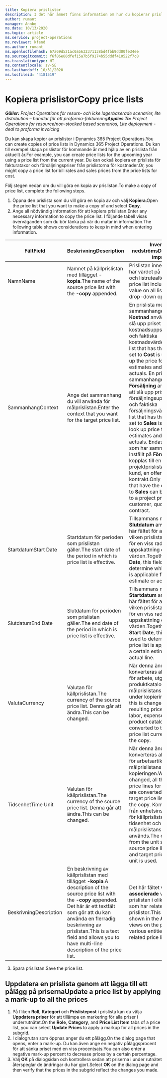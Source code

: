 ```yaml
---
title: Kopiera prislistor
description: I det här ämnet finns information om hur du kopierar prislistor i Project Operations.
author: rumant
manager: Annbe
ms.date: 10/13/2020
ms.topic: article
ms.service: project-operations
ms.reviewer: kfend
ms.author: rumant
ms.openlocfilehash: 67a69d521ac0a5632371138bd4fbb9dd00fe34ee
ms.sourcegitcommit: f6f86e80dfef15a7b5f9174b55dddf410522f7c8
ms.translationtype: HT
ms.contentlocale: sv-SE
ms.lasthandoff: 10/31/2020
ms.locfileid: "4181519"
---
```

# <a name="copy-price-lists"></a><span data-ttu-id="a09f3-103">Kopiera prislistor</span><span class="sxs-lookup"><span data-stu-id="a09f3-103">Copy price lists</span></span>

<span data-ttu-id="a09f3-104">_**Gäller:** Project Operations för resurs- och icke lagerbaserade scenarier, lite distribution – handlar för att proforma-fakturering_</span><span class="sxs-lookup"><span data-stu-id="a09f3-104">_**Applies To:** Project Operations for resource/non-stocked based scenarios, Lite deployment - deal to proforma invoicing_</span></span>

<span data-ttu-id="a09f3-105">Du kan skapa kopior av prislistor i Dynamics 365 Project Operations.</span><span class="sxs-lookup"><span data-stu-id="a09f3-105">You can create copies of price lists in Dynamics 365 Project Operations.</span></span> <span data-ttu-id="a09f3-106">Du kan till exempel skapa prislistor för kommande år med hjälp av en prislista från aktuellt år.</span><span class="sxs-lookup"><span data-stu-id="a09f3-106">For example, you can create price lists for the upcoming year using a price list from the current year.</span></span>  <span data-ttu-id="a09f3-107">Du kan också kopiera en prislista för fakturataxor och försäljningspriser från prislistorna för kostnader.</span><span class="sxs-lookup"><span data-stu-id="a09f3-107">Or, you might copy a price list for bill rates and sales prices from the price lists for cost.</span></span> 

<span data-ttu-id="a09f3-108">Följ stegen nedan om du vill göra en kopia av prislistan.</span><span class="sxs-lookup"><span data-stu-id="a09f3-108">To make a copy of price list, complete the following steps.</span></span>

1. <span data-ttu-id="a09f3-109">Öppna den prislista som du vill göra en kopia av och välj **Kopiera**.</span><span class="sxs-lookup"><span data-stu-id="a09f3-109">Open the price list that you want to make a copy of and select **Copy**.</span></span>
2. <span data-ttu-id="a09f3-110">Ange all nödvändig information för att kopiera prislistan.</span><span class="sxs-lookup"><span data-stu-id="a09f3-110">Enter any necessary information to copy the price list.</span></span> <span data-ttu-id="a09f3-111">I följande tabell visas överväganden som du bör tänka på när du matar in information.</span><span class="sxs-lookup"><span data-stu-id="a09f3-111">The following table shows considerations to keep in mind when entering information.</span></span>

| <span data-ttu-id="a09f3-112">Fält</span><span class="sxs-lookup"><span data-stu-id="a09f3-112">Field</span></span> | <span data-ttu-id="a09f3-113">Beskrivning</span><span class="sxs-lookup"><span data-stu-id="a09f3-113">Description</span></span> | <span data-ttu-id="a09f3-114">Inverkan nedströms</span><span class="sxs-lookup"><span data-stu-id="a09f3-114">Downstream impact</span></span> |
| --- | --- | --- |
| <span data-ttu-id="a09f3-115">Namn</span><span class="sxs-lookup"><span data-stu-id="a09f3-115">Name</span></span> | <span data-ttu-id="a09f3-116">Namnet på källprislistan med tillägget **-kopia**.</span><span class="sxs-lookup"><span data-stu-id="a09f3-116">The name of the source price list with the **-copy** appended.</span></span> | <span data-ttu-id="a09f3-117">Prislistan innehåller det här värdet på alla listsidor och listrutealternativ.</span><span class="sxs-lookup"><span data-stu-id="a09f3-117">The price list includes this value on all list pages and drop-down options.</span></span> |
| <span data-ttu-id="a09f3-118">Sammanhang</span><span class="sxs-lookup"><span data-stu-id="a09f3-118">Context</span></span> | <span data-ttu-id="a09f3-119">Ange det sammanhang du vill använda för målprislistan.</span><span class="sxs-lookup"><span data-stu-id="a09f3-119">Enter the context that you want for the target price list.</span></span> | <span data-ttu-id="a09f3-120">En prislista med sammanhanget inställt på **Kostnad** används för att slå upp priset för kostnadsuppskattningar och faktiska kostnadsvärden.</span><span class="sxs-lookup"><span data-stu-id="a09f3-120">A price list that has the context set to **Cost** is used to look up the price for cost estimates and cost actuals.</span></span> <span data-ttu-id="a09f3-121">En prislista med sammanhanget inställt på **Försäljning** används för att slå upp priset för försäljningsuppskattningar och faktiska försäljningsvärden.</span><span class="sxs-lookup"><span data-stu-id="a09f3-121">A price list that has the context set to **Sales** is used to look up price for sales estimates and sales actuals.</span></span> <span data-ttu-id="a09f3-122">Endast prislistor som har sammanhanget inställt på **Försäljning** kan kopplas till en projektprislista för en kund, en offert eller ett kontrakt.</span><span class="sxs-lookup"><span data-stu-id="a09f3-122">Only price lists that have the context set to **Sales** can be attached to a project price list for a customer, quotes, or contract.</span></span> |
| <span data-ttu-id="a09f3-123">Startdatum</span><span class="sxs-lookup"><span data-stu-id="a09f3-123">Start Date</span></span> | <span data-ttu-id="a09f3-124">Startdatum för perioden som prislistan gäller.</span><span class="sxs-lookup"><span data-stu-id="a09f3-124">The start date of the period in which is price list is effective.</span></span> | <span data-ttu-id="a09f3-125">Tillsammans med **Slutdatum** används det här fältet för att avgöra vilken prislista som gäller för en viss rad för uppskattning eller faktiska värden.</span><span class="sxs-lookup"><span data-stu-id="a09f3-125">Together with **End Date**, this field is used to determine which price list is applicable for a certain estimate or actual line.</span></span> |
| <span data-ttu-id="a09f3-126">Slutdatum</span><span class="sxs-lookup"><span data-stu-id="a09f3-126">End Date</span></span> | <span data-ttu-id="a09f3-127">Slutdatum för perioden som prislistan gäller.</span><span class="sxs-lookup"><span data-stu-id="a09f3-127">The end date of the period in which is price list is effective.</span></span> | <span data-ttu-id="a09f3-128">Tillsammans med **Startdatum** används det här fältet för att avgöra vilken prislista som gäller för en viss rad för uppskattning eller faktiska värden.</span><span class="sxs-lookup"><span data-stu-id="a09f3-128">Together with **Start Date**, this field is used to determine which price list is applicable for a certain estimate or actual line.</span></span> |
| <span data-ttu-id="a09f3-129">Valuta</span><span class="sxs-lookup"><span data-stu-id="a09f3-129">Currency</span></span> | <span data-ttu-id="a09f3-130">Valutan för källprislistan.</span><span class="sxs-lookup"><span data-stu-id="a09f3-130">The currency of the source price list.</span></span> <span data-ttu-id="a09f3-131">Denna går att ändra.</span><span class="sxs-lookup"><span data-stu-id="a09f3-131">This can be changed.</span></span> | <span data-ttu-id="a09f3-132">När denna ändras konverteras alla prisrader för arbete, utgift och produktkatalogsartiklar till målprislistans valuta under kopieringen.</span><span class="sxs-lookup"><span data-stu-id="a09f3-132">When this is changed, all resulting price lines for labor, expense, and product catalog items are converted to the target price list currency during the copy.</span></span> |
| <span data-ttu-id="a09f3-133">Tidsenhet</span><span class="sxs-lookup"><span data-stu-id="a09f3-133">Time Unit</span></span> | <span data-ttu-id="a09f3-134">Valutan för källprislistan.</span><span class="sxs-lookup"><span data-stu-id="a09f3-134">The currency of the source price list.</span></span> <span data-ttu-id="a09f3-135">Denna går att ändra.</span><span class="sxs-lookup"><span data-stu-id="a09f3-135">This can be changed.</span></span> | <span data-ttu-id="a09f3-136">När denna ändras konverteras alla prisrader för arbetsartiklar till målprislistans enhet under kopieringen.</span><span class="sxs-lookup"><span data-stu-id="a09f3-136">When this is changed, all the resulting price lines for labor items are converted to the target price list unit during the copy.</span></span> <span data-ttu-id="a09f3-137">Konverteringen från enhetsinställningarna för källprislistans tidsenhet och målprislistans tidsenhet används.</span><span class="sxs-lookup"><span data-stu-id="a09f3-137">The conversion from the unit setup for the source price list time unit and target price list time unit is used.</span></span> |
| <span data-ttu-id="a09f3-138">Beskrivning</span><span class="sxs-lookup"><span data-stu-id="a09f3-138">Description</span></span> | <span data-ttu-id="a09f3-139">En beskrivning av källprislistan med tillägget **-kopia**.</span><span class="sxs-lookup"><span data-stu-id="a09f3-139">A description of the source price list with the **-copy** appended.</span></span> <span data-ttu-id="a09f3-140">Det här är ett textfält som gör att du kan använda en flerradig beskrivning av prislistan.</span><span class="sxs-lookup"><span data-stu-id="a09f3-140">This is a text field and allows you to have multi-line description of the price list.</span></span> | <span data-ttu-id="a09f3-141">Det här fältet visas i **associerade** vyer för prislistan i olika entiteter som har relaterade prislistor.</span><span class="sxs-lookup"><span data-stu-id="a09f3-141">This field is shown in the **Associated** views on the price list in various entities that have related price lists.</span></span> |

3. <span data-ttu-id="a09f3-142">Spara prislistan.</span><span class="sxs-lookup"><span data-stu-id="a09f3-142">Save the price list.</span></span> 

## <a name="update-a-price-list-by-applying-a-mark-up-to-all-the-prices"></a><span data-ttu-id="a09f3-143">Uppdatera en prislista genom att lägga till ett pålägg på priserna</span><span class="sxs-lookup"><span data-stu-id="a09f3-143">Update a price list by applying a mark-up to all the prices</span></span>

1. <span data-ttu-id="a09f3-144">På fliken **Roll**, **Kategori** och **Prislistepost** i prislista kan du välja **Uppdatera priser** för att tillämpa en markering för alla priser i underrutnätet.</span><span class="sxs-lookup"><span data-stu-id="a09f3-144">On the **Role**, **Category**, and **Price List Item** tabs of a price list, you can select **Update Prices** to apply a markup for all prices in the subgrid.</span></span> 
2. <span data-ttu-id="a09f3-145">I dialogrutan som öppnas anger du ett pålägg.</span><span class="sxs-lookup"><span data-stu-id="a09f3-145">On the dialog page that opens, enter a mark-up.</span></span> <span data-ttu-id="a09f3-146">Du kan även ange en negativ påläggsprocent för att sänka priset med en viss procentsats.</span><span class="sxs-lookup"><span data-stu-id="a09f3-146">You can also enter a negative mark-up percent to decrease prices by a certain percentage.</span></span> 
3. <span data-ttu-id="a09f3-147">Välj **OK** på dialogsidan och kontrollera sedan att priserna i under rutnätet återspeglar de ändringar du har gjort.</span><span class="sxs-lookup"><span data-stu-id="a09f3-147">Select **OK** on the dialog page and then verify that the prices in the subgrid reflect the changes you made.</span></span>
